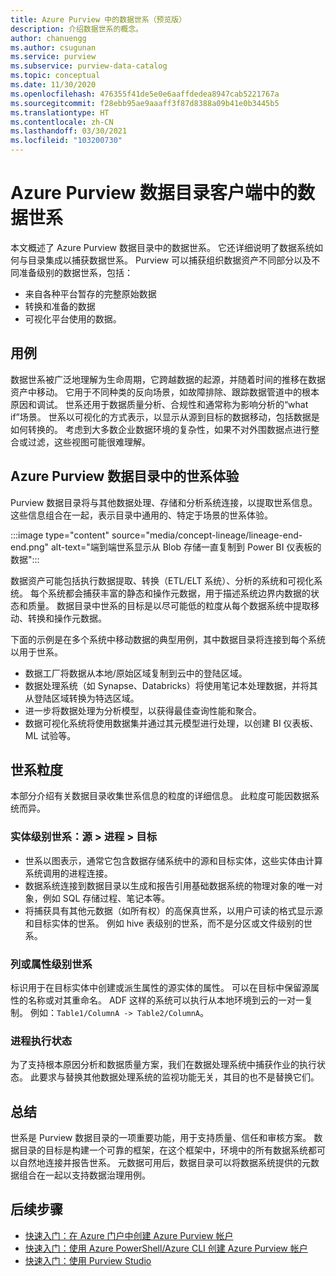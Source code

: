 ```yaml
---
title: Azure Purview 中的数据世系（预览版）
description: 介绍数据世系的概念。
author: chanuengg
ms.author: csugunan
ms.service: purview
ms.subservice: purview-data-catalog
ms.topic: conceptual
ms.date: 11/30/2020
ms.openlocfilehash: 476355f41de5e0e6aaffdedea8947cab5221767a
ms.sourcegitcommit: f28ebb95ae9aaaff3f87d8388a09b41e0b3445b5
ms.translationtype: HT
ms.contentlocale: zh-CN
ms.lasthandoff: 03/30/2021
ms.locfileid: "103200730"
---
```

# <a name="data-lineage-in-azure-purview-data-catalog-client"></a>Azure Purview 数据目录客户端中的数据世系

本文概述了 Azure Purview 数据目录中的数据世系。 它还详细说明了数据系统如何与目录集成以捕获数据世系。 Purview 可以捕获组织数据资产不同部分以及不同准备级别的数据世系，包括：

- 来自各种平台暂存的完整原始数据
- 转换和准备的数据
- 可视化平台使用的数据。

## <a name="use-cases"></a>用例

数据世系被广泛地理解为生命周期，它跨越数据的起源，并随着时间的推移在数据资产中移动。 它用于不同种类的反向场景，如故障排除、跟踪数据管道中的根本原因和调试。 世系还用于数据质量分析、合规性和通常称为影响分析的“what if”场景。 世系以可视化的方式表示，以显示从源到目标的数据移动，包括数据是如何转换的。 考虑到大多数企业数据环境的复杂性，如果不对外围数据点进行整合或过滤，这些视图可能很难理解。

## <a name="lineage-experience-in-azure-purview-data-catalog"></a>Azure Purview 数据目录中的世系体验

Purview 数据目录将与其他数据处理、存储和分析系统连接，以提取世系信息。 这些信息组合在一起，表示目录中通用的、特定于场景的世系体验。

:::image type="content" source="media/concept-lineage/lineage-end-end.png" alt-text="端到端世系显示从 Blob 存储一直复制到 Power BI 仪表板的数据":::

数据资产可能包括执行数据提取、转换（ETL/ELT 系统）、分析的系统和可视化系统。 每个系统都会捕获丰富的静态和操作元数据，用于描述系统边界内数据的状态和质量。 数据目录中世系的目标是以尽可能低的粒度从每个数据系统中提取移动、转换和操作元数据。

下面的示例是在多个系统中移动数据的典型用例，其中数据目录将连接到每个系统以用于世系。

- 数据工厂将数据从本地/原始区域复制到云中的登陆区域。 
- 数据处理系统（如 Synapse、Databricks）将使用笔记本处理数据，并将其从登陆区域转换为特选区域。
- 进一步将数据处理为分析模型，以获得最佳查询性能和聚合。 
- 数据可视化系统将使用数据集并通过其元模型进行处理，以创建 BI 仪表板、ML 试验等。

## <a name="lineage-granularity"></a>世系粒度

本部分介绍有关数据目录收集世系信息的粒度的详细信息。 此粒度可能因数据系统而异。

### <a name="entity-level-lineage-sources--process--targets"></a>实体级别世系：源 > 进程 > 目标 

- 世系以图表示，通常它包含数据存储系统中的源和目标实体，这些实体由计算系统调用的进程连接。 
- 数据系统连接到数据目录以生成和报告引用基础数据系统的物理对象的唯一对象，例如 SQL 存储过程、笔记本等。
- 将捕获具有其他元数据（如所有权）的高保真世系，以用户可读的格式显示源和目标实体的世系。 例如 hive 表级别的世系，而不是分区或文件级别的世系。

### <a name="column-or-attribute-level-lineage"></a>列或属性级别世系

标识用于在目标实体中创建或派生属性的源实体的属性。 可以在目标中保留源属性的名称或对其重命名。 ADF 这样的系统可以执行从本地环境到云的一对一复制。 例如：`Table1/ColumnA -> Table2/ColumnA`。

### <a name="process-execution-status"></a>进程执行状态

为了支持根本原因分析和数据质量方案，我们在数据处理系统中捕获作业的执行状态。 此要求与替换其他数据处理系统的监视功能无关，其目的也不是替换它们。 

## <a name="summary"></a>总结

世系是 Purview 数据目录的一项重要功能，用于支持质量、信任和审核方案。 数据目录的目标是构建一个可靠的框架，在这个框架中，环境中的所有数据系统都可以自然地连接并报告世系。 元数据可用后，数据目录可以将数据系统提供的元数据组合在一起以支持数据治理用例。

## <a name="next-steps"></a>后续步骤

* [快速入门：在 Azure 门户中创建 Azure Purview 帐户](create-catalog-portal.md)
* [快速入门：使用 Azure PowerShell/Azure CLI 创建 Azure Purview 帐户](create-catalog-powershell.md)
* [快速入门：使用 Purview Studio](use-purview-studio.md)
